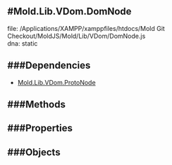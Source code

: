 
#Mold.Lib.VDom.DomNode
---------------------------------------

file: /Applications/XAMPP/xamppfiles/htdocs/Mold Git Checkout/MoldJS/Mold/Lib/VDom/DomNode.js  
dna: static


	




###Dependencies
--------------

* [Mold.Lib.VDom.ProtoNode](../../../Mold/Lib/VDom/ProtoNode.md) 



   
###Methods
--------------

   
###Properties
-------------

   
###Objects
------------


		
